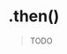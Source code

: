 # .then()
 
> TODO 



<docmeta name="displayName" value=".then()">
<docmeta name="pageType" value="method">
